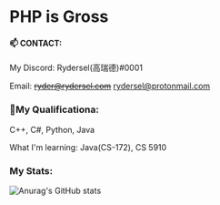 # PHP is Gross 

#### 📫 CONTACT:

 My Discord: Rydersel(高瑞德)#0001

 Email: <s>ryder@rydersel.com</s>
        rydersel@protonmail.com

### 🚀My Qualificationa:

C++, C#, Python, Java

What I'm learning: Java(CS-172), CS 5910 


### My Stats:


![Anurag's GitHub stats](https://github-readme-stats.vercel.app/api?username=Rydersel&show_icons=true&theme=synthwave)
